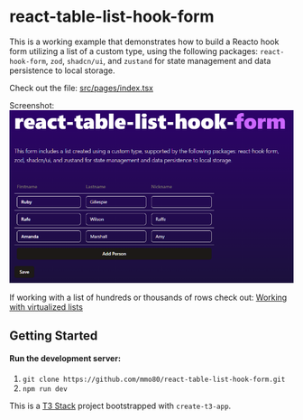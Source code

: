 # react-table-list-hook-form

This is a working example that demonstrates how to build a Reacto hook form utilizing a list of a custom type, using the following packages: `react-hook-form`, `zod`, `shadcn/ui`, and `zustand` for state management and data persistence to local storage.

Check out the file: [src/pages/index.tsx](/src/pages/index.tsx)

Screenshot:
![Screenshot of the webpage in this repo.](/public/screenshot.png)

If working with a list of hundreds or thousands of rows check out: [Working with virtualized lists](https://www.react-hook-form.com/advanced-usage/)

## Getting Started

#### Run the development server:
1. `git clone https://github.com/mmo80/react-table-list-hook-form.git`
2. `npm run dev`

This is a [T3 Stack](https://create.t3.gg/) project bootstrapped with `create-t3-app`.
